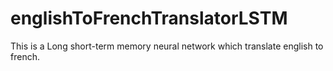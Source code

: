 # englishToFrenchTranslatorLSTM

This is a Long short-term memory neural network which translate english to french.
